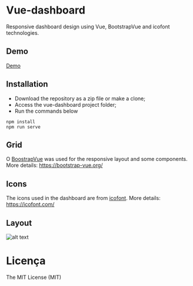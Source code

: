 # Vue-dashboard
Responsive dashboard design using Vue, BootstrapVue and icofont technologies.

## Demo
[Demo](https://vue-dashboard-omega.vercel.app/#/)

## Installation
- Download the repository as a zip file or make a clone;
- Access the vue-dashboard project folder;
- Run the commands below
```
npm install
npm run serve
```
## Grid
O [BoostrapVue](https://bootstrap-vue.org/) was used for the responsive layout and some components. More details: https://bootstrap-vue.org/

## Icons
The icons used in the dashboard are from [icofont](https://icofont.com/).
More details: https://icofont.com/

## Layout

![alt text](https://atividadeon.com.br/static/img/dashboard-vue.png)

# Licença

The MIT License (MIT)

